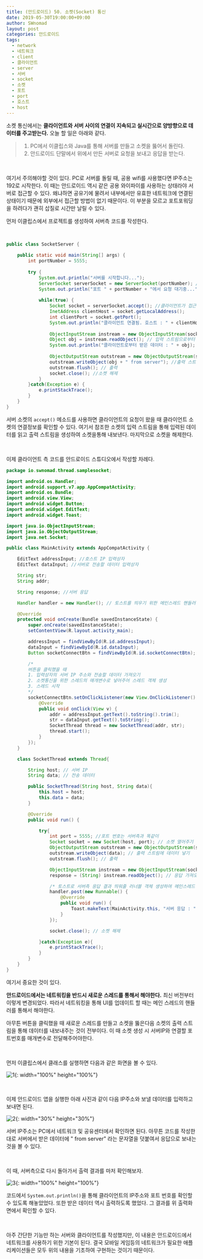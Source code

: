 ```yaml
---
title: (안드로이드) 50. 소켓(Socket) 통신
date: 2019-05-30T19:00:00+09:00
author: SWnomad
layout: post
categories: 안드로이드
tags:
  - network
  - 네트워크
  - client
  - 클라이언트
  - server
  - 서버
  - socket
  - 소켓
  - 포트
  - port
  - 호스트
  - host
---
```


소켓 통신에서는 **클라이언트와 서버 사이의 연결이 지속되고 실시간으로 양방향으로 데이터를 주고받는다.** 오늘 할 일은 아래와 같다.

> 1. PC에서 이클립스와 Java를 통해 서버를 만들고 소켓을 뚫어서 돌린다.
> 2. 안드로이드 단말에서 위에서 만든 서버로 요청을 보내고 응답을 받는다.

<br>

여기서 주의해야할 것이 있다. PC로 서버를 돌릴 때, 공용 wifi를 사용했다면 IP주소는 192로 시작한다. 이 때는 안드로이드 역시 같은 공용 와이파이를 사용하는 상태라야 서버로 접근할 수 있다. 왜냐하면 공유기에 물려서 내부에서만 유효한 네트워크에 연결된 상태이기 때문에 외부에서 접근할 방법이 없기 때문이다. 이 부분을 모르고 포트포워딩을 하려다가 괜히 삽질로 시간만 날릴 수 있다.

먼저 이클립스에서 프로젝트를 생성하여 서버측 코드를 작성한다.

<br>

~~~ java
public class SocketServer {
	
	public static void main(String[] args) {
		int portNumber = 5555;
		
		try {
			System.out.println("서버를 시작합니다...");
			ServerSocket serverSocket = new ServerSocket(portNumber); //포트번호를 매개변수로 전달하면서 서버 소켓 열기
			System.out.println("포트 " + portNumber + "에서 요청 대기중...");
			
			while(true) {
				Socket socket = serverSocket.accept(); //클라이언트가 접근했을 때 accept() 메소드를 통해 클라이언트 소켓 객체 참조
				InetAddress clientHost = socket.getLocalAddress();
				int clientPort = socket.getPort();
				System.out.println("클라이언트 연결됨. 호스트 : " + clientHost + ", 포트 : " + clientPort);
				
				ObjectInputStream instream = new ObjectInputStream(socket.getInputStream()); //소켓의 입력 스트림 객체 참조
				Object obj = instream.readObject(); // 입력 스트림으로부터 Object 객체 가져오기
				System.out.println("클라이언트로부터 받은 데이터 : " + obj); // 가져온 객체 출력
				
				ObjectOutputStream outstream = new ObjectOutputStream(socket.getOutputStream()); //소켓의 출력 스트림 객체 참조
				outstream.writeObject(obj + " from server"); //출력 스트림에 응답 넣기
				outstream.flush(); // 출력
				socket.close(); //소켓 해제
			}
		}catch(Exception e) {
			e.printStackTrace();
		}
	}
}
~~~

서버 소켓의 `accept()` 메소드를 사용하면 클라이언트의 요청이 왔을 때 클라이언트 소켓의 연결정보를 확인할 수 있다. 여기서 참조한 소켓의 입력 스트림을 통해 입력된 데이터를 읽고 출력 스트림을 생성하여 소켓을통해 내보낸다. 마지막으로 소켓을 해제한다.

<br>

이제 클라이언트 측 코드를 안드로이드 스튜디오에서 작성할 차례다.

~~~ java
package io.swnomad.thread.samplesocket;

import android.os.Handler;
import android.support.v7.app.AppCompatActivity;
import android.os.Bundle;
import android.view.View;
import android.widget.Button;
import android.widget.EditText;
import android.widget.Toast;

import java.io.ObjectInputStream;
import java.io.ObjectOutputStream;
import java.net.Socket;

public class MainActivity extends AppCompatActivity {

    EditText addressInput; //호스트 IP 입력상자
    EditText dataInput; //서버로 전송할 데이터 입력상자

    String str;
    String addr;

    String response; //서버 응답

    Handler handler = new Handler(); // 토스트를 띄우기 위한 메인스레드 핸들러 객체 생성

    @Override
    protected void onCreate(Bundle savedInstanceState) {
        super.onCreate(savedInstanceState);
        setContentView(R.layout.activity_main);

        addressInput = findViewById(R.id.addressInput);
        dataInput = findViewById(R.id.dataInput);
        Button socketConnectBtn = findViewById(R.id.socketConnectBtn);

        /*
        버튼을 클릭했을 때
        1. 입력상자의 서버 IP 주소와 전송할 데이터 가져오기
        2. 소켓통신을 위한 스레드의 매개변수로 넣어주어 스레드 객체 생성
        3. 스레드 시작
        */
        socketConnectBtn.setOnClickListener(new View.OnClickListener() {
            @Override
            public void onClick(View v) {
                addr = addressInput.getText().toString().trim();
                str = dataInput.getText().toString();
                SocketThread thread = new SocketThread(addr, str);
                thread.start();
            }
        });
    }

    class SocketThread extends Thread{

        String host; // 서버 IP
        String data; // 전송 데이터

        public SocketThread(String host, String data){
            this.host = host;
            this.data = data;
        }

        @Override
        public void run() {

            try{
                int port = 5555; //포트 번호는 서버측과 똑같이
                Socket socket = new Socket(host, port); // 소켓 열어주기
                ObjectOutputStream outstream = new ObjectOutputStream(socket.getOutputStream()); //소켓의 출력 스트림 참조
                outstream.writeObject(data); // 출력 스트림에 데이터 넣기
                outstream.flush(); // 출력

                ObjectInputStream instream = new ObjectInputStream(socket.getInputStream()); // 소켓의 입력 스트림 참조
                response = (String) instream.readObject(); // 응답 가져오기

                /* 토스트로 서버측 응답 결과 띄워줄 러너블 객체 생성하여 메인스레드 핸들러로 전달 */
                handler.post(new Runnable() {
                    @Override
                    public void run() {
                        Toast.makeText(MainActivity.this, "서버 응답 : " + response, Toast.LENGTH_LONG).show();
                    }
                });

                socket.close(); // 소켓 해제

            }catch(Exception e){
                e.printStackTrace();
            }
        }
    }
}
~~~

여기서 중요한 것이 있다.

**안드로이드에서는 네트워킹을 반드시 새로운 스레드를 통해서 해야한다.** 최신 버전부터 이렇게 변경되었다. 따라서 네트워킹을 통해 UI를 업데이트 할 때는 메인 스레드의 핸들러를 통해서 해야한다.

아무튼 버튼을 클릭했을 때 새로운 스레드를 만들고 소켓을 뚫은다음 소켓의 출력 스트림을 통해 데이터를 내보내주는 것이 전부이다. 이 때 소켓 생성 시 서버IP와 연결할 포트번호를 매개변수로 전달해주어야한다.

<br>

먼저 이클립스에서 클래스를 실행하면 다음과 같은 화면을 볼 수 있다.

![1](/images/android/50/1.png){: width="100%" height="100%"}

<br>

이제 안드로이드 앱을 실행한 아래 사진과 같이 다음 IP주소와 보낼 데이터를 입력하고 보내면 된다.

![2](/images/android/50/2.jpg){: width="30%" height="30%"}

서버 IP주소는 PC에서 네트워크 및 공유센터에서 확인하면 된다. 아무튼 코드를 작성한대로 서버에서 받은 데이터에 " from server" 라는 문자열을 덧붙여서 응답으로 보내는 것을 볼 수 있다.

<br>

이 때, 서버측으로 다시 돌아가서 출력 결과를 마저 확인해보자.

![3](/images/android/50/3.png){: width="100%" height="100%"}

코드에서 `System.out.println()`을 통해 클라이언트의 IP주소와 포트 번호를 확인할 수 있도록 해놓았었다. 또한 받은 데이터 역시 출력하도록 했었다. 그 결과를 위 출력화면에서 확인할 수 있다.

<br>

아주 간단한 기능만 하는 서버와 클라이언트를 작성했지만, 이 내용은 안드로이드에서 네트워크를 사용하기 위한 기본이 된다. 결국 모바일 게임등의 네트워크가 필요한 애플리케이션들은 모두 위의 내용을 기초하여 구현하는 것이기 때문이다.